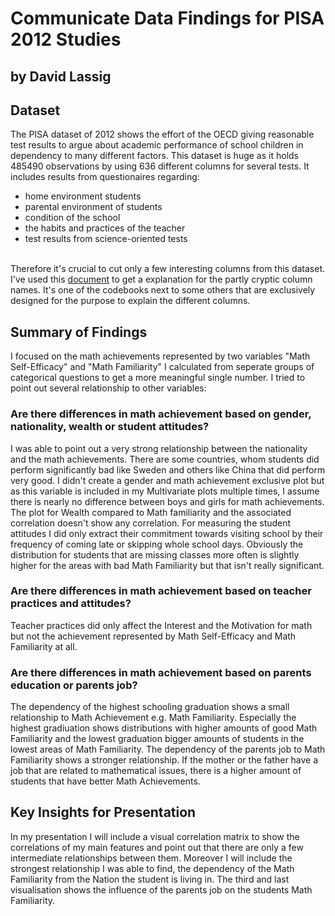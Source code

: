 # Communicate Data Findings for PISA 2012 Studies
## by David Lassig


## Dataset

The PISA dataset of 2012 shows the effort of the OECD giving reasonable test results to argue about academic performance of school children in dependency to many different factors. This dataset is huge as it holds 485490 observations by using 636 different columns for several tests. It includes results from questionaires regarding:
  * home environment students
  * parental environment of students
  * condition of the school
  * the habits and practices of the teacher
  * test results from science-oriented tests<br/><br/>

Therefore it's crucial to cut only a few interesting columns from this dataset. I've used this [document](http://www.oecd.org/pisa/pisaproducts/PISA12_stu_codebook.pdf) to get a explanation for the     partly cryptic column names. It's one of the codebooks next to some others that are exclusively designed for the purpose to explain the different columns.


## Summary of Findings

I focused on the math achievements represented by two variables "Math Self-Efficacy" and "Math Familiarity" I calculated from seperate groups of categorical questions to get a more meaningful single number. I tried to point out several relationship to other variables:

### Are there differences in math achievement based on gender, nationality, wealth or student attitudes?

I was able to point out a very strong relationship between the nationality and the math achievements. There are some countries, whom students did perform significantly bad like Sweden and others like China that did perform very good. I didn't create a gender and math achievement exclusive plot but as this variable is included in my Multivariate plots multiple times, I assume there is nearly no difference between boys and girls for math achievements. The plot for Wealth compared to Math familiarity and the associated correlation doesn't show any correlation. For measuring the student attitudes I did only extract their commitment towards visiting school by their frequency of coming late or skipping whole school days. Obviously the distribution for students that are missing classes more often is slightly higher for the areas with bad Math Familiarity but that isn't really significant.

### Are there differences in math achievement based on teacher practices and attitudes?

Teacher practices did only affect the Interest and the Motivation for math but not the achievement represented by Math Self-Efficacy and Math Familiarity at all.

### Are there differences in math achievement based on parents education or parents job?

The dependency of the highest schooling graduation shows a small relationship to Math Achievement e.g. Math Familiarity. Especially the highest gradiuation shows distributions with higher amounts of good Math Familiarity and the lowest graduation bigger amounts of students in the lowest areas of Math Familiarity. The dependency of the parents job to Math Familiarity shows a stronger relationship. If the mother or the father have a job that are related to mathematical issues, there is a higher amount of students that have better Math Achievements. 

## Key Insights for Presentation

In my presentation I will include a visual correlation matrix to show the correlations of my main features and point out that there are only a few intermediate relationships between them. Moreover I will include the strongest relationship I was able to find, the dependency of the Math Familiarity from the Nation the student is living in. The third and last visualisation shows the influence of the parents job on the students Math Familiarity.